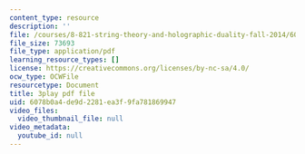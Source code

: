 ```yaml
---
content_type: resource
description: ''
file: /courses/8-821-string-theory-and-holographic-duality-fall-2014/6078b0a4de9d2281ea3f9fa781869947_oXsC9bjMJA4.pdf
file_size: 73693
file_type: application/pdf
learning_resource_types: []
license: https://creativecommons.org/licenses/by-nc-sa/4.0/
ocw_type: OCWFile
resourcetype: Document
title: 3play pdf file
uid: 6078b0a4-de9d-2281-ea3f-9fa781869947
video_files:
  video_thumbnail_file: null
video_metadata:
  youtube_id: null
---
```

